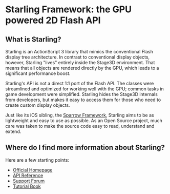 Starling Framework: the GPU powered 2D Flash API
================================================

What is Starling?
-----------------

Starling is an ActionScript 3 library that mimics the conventional Flash display tree architecture. In contrast to conventional display objects, however, Starling "lives" entirely inside the Stage3D environment. That means that all objects are rendered directly by the GPU, which leads to a significant performance boost. 

Starling's API is not a direct 1:1 port of the Flash API. The classes were streamlined and optimized for working well with the GPU; common tasks in game development were simplified. Starling hides the Stage3D internals from developers, but makes it easy to access them for those who need to create custom display objects.

Just like its iOS sibling, the [Sparrow Framework][1], Starling aims to be as lightweight and easy to use as possible. As an Open Source project, much care was taken to make the source code easy to read, understand and extend.

Where do I find more information about Starling?
------------------------------------------------

Here are a few starting points:

* [Official Homepage](http://www.starling-framework.org)
* [API Reference](http://doc.starling-framework.org)
* [Support Forum](http://forum.starling-framework.org)
* [Tutorial Book](http://www.bytearray.org/?p=3371)


[1]: http://www.sparrow-framework.org